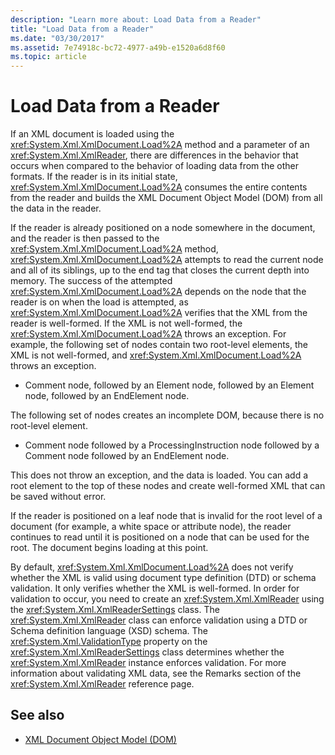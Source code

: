 ```yaml
---
description: "Learn more about: Load Data from a Reader"
title: "Load Data from a Reader"
ms.date: "03/30/2017"
ms.assetid: 7e74918c-bc72-4977-a49b-e1520a6d8f60
ms.topic: article
---
```

# Load Data from a Reader

If an XML document is loaded using the <xref:System.Xml.XmlDocument.Load%2A> method and a parameter of an <xref:System.Xml.XmlReader>, there are differences in the behavior that occurs when compared to the behavior of loading data from the other formats. If the reader is in its initial state, <xref:System.Xml.XmlDocument.Load%2A> consumes the entire contents from the reader and builds the XML Document Object Model (DOM) from all the data in the reader.  
  
 If the reader is already positioned on a node somewhere in the document, and the reader is then passed to the <xref:System.Xml.XmlDocument.Load%2A> method, <xref:System.Xml.XmlDocument.Load%2A> attempts to read the current node and all of its siblings, up to the end tag that closes the current depth into memory. The success of the attempted <xref:System.Xml.XmlDocument.Load%2A> depends on the node that the reader is on when the load is attempted, as <xref:System.Xml.XmlDocument.Load%2A> verifies that the XML from the reader is well-formed. If the XML is not well-formed, the <xref:System.Xml.XmlDocument.Load%2A> throws an exception. For example, the following set of nodes contain two root-level elements, the XML is not well-formed, and <xref:System.Xml.XmlDocument.Load%2A> throws an exception.  
  
- Comment node, followed by an Element node, followed by an Element node, followed by an EndElement node.  
  
 The following set of nodes creates an incomplete DOM, because there is no root-level element.  
  
- Comment node followed by a ProcessingInstruction node followed by a Comment node followed by an EndElement node.  
  
 This does not throw an exception, and the data is loaded. You can add a root element to the top of these nodes and create well-formed XML that can be saved without error.  
  
 If the reader is positioned on a leaf node that is invalid for the root level of a document (for example, a white space or attribute node), the reader continues to read until it is positioned on a node that can be used for the root. The document begins loading at this point.  
  
 By default, <xref:System.Xml.XmlDocument.Load%2A> does not verify whether the XML is valid using document type definition (DTD) or schema validation. It only verifies whether the XML is well-formed. In order for validation to occur, you need to create an <xref:System.Xml.XmlReader> using the <xref:System.Xml.XmlReaderSettings> class. The <xref:System.Xml.XmlReader> class can enforce validation using a DTD or Schema definition language (XSD) schema. The <xref:System.Xml.ValidationType> property on the <xref:System.Xml.XmlReaderSettings> class determines whether the <xref:System.Xml.XmlReader> instance enforces validation. For more information about validating XML data, see the Remarks section of the <xref:System.Xml.XmlReader> reference page.  
  
## See also

- [XML Document Object Model (DOM)](xml-document-object-model-dom.md)
